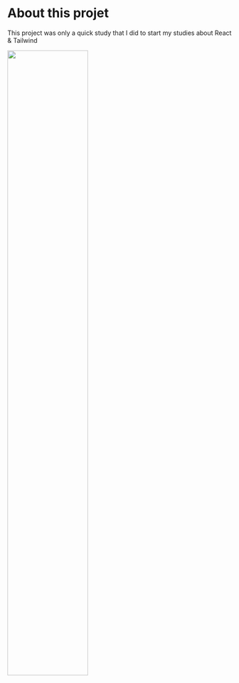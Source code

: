 # About this projet

This project was only a quick study that I did to start my studies about React & Tailwind

<div >

  <img width="60%" src="https://github.com/user-attachments/assets/3a3ede3b-35a5-4089-9c48-2ac40f15af89">
  
</div>
